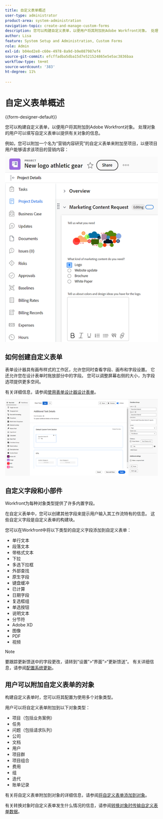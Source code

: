 ```yaml
---
title: 自定义表单概述
user-type: administrator
product-area: system-administration
navigation-topic: create-and-manage-custom-forms
description: 您可以构建自定义表单，以便用户将其附加到Adobe Workfront对象。 处理对象的用户可以填写自定义表单以提供有关对象的信息。
author: Lisa
feature: System Setup and Administration, Custom Forms
role: Admin
exl-id: b04ed2e8-c60e-4978-8a9d-b9e087987ef4
source-git-commit: efcffadba5dba15d7e521524865e5e5ac3836baa
workflow-type: tm+mt
source-wordcount: '383'
ht-degree: 11%

---
```


# 自定义表单概述

<!--Audited: 12/2023-->

{{form-designer-default}}

您可以构建自定义表单，以便用户将其附加到Adobe Workfront对象。 处理对象的用户可以填写自定义表单以提供有关对象的信息。

例如，您可以附加一个名为“营销内容研究”的自定义表单来附加至项目，以便项目用户能够请求该项目的营销内容：

![](assets/see-image-details-page.png)

## 如何创建自定义表单

表单设计器具有画布样式的工作区，允许您同时查看字段、画布和字段设置。 它还允许您在设计表单时拖放部分中的字段。 您可以调整屏幕右侧的大小，为字段选项提供更多空间。

有关详细信息，请参阅[使用表单设计器设计表单](/help/quicksilver/administration-and-setup/customize-workfront/create-manage-custom-forms/form-designer/design-a-form/design-a-form.md)。

![示例表单设计器](assets/form-designer-example.png)

## 自定义字段和小部件

Workfront为每种对象类型提供了许多内置字段。

在自定义表单中，您可以创建其他字段来提示用户输入其工作流特有的信息。 这些自定义字段是自定义表单的构建块。

您可以在Workfront中将以下类型的自定义字段添加到自定义表单：

* 单行文本
* 段落文本
* 带格式文本
* 下拉
* 多选下拉框
* 外部查找
* 原生字段
* 键盘缓冲
* 已计算
* 日期字段
* 复选框组
* 单选按钮
* 说明文本
* 分节符
* Adobe XD
* 图像
* PDF
* 视频

>[!NOTE]
>
>要跟踪更新馈送中的字段更改，请转到“设置”>“界面”>“更新馈送”。 有关详细信息，请参阅[配置系统更新](/help/quicksilver/administration-and-setup/set-up-workfront/system-tracked-update-feeds/configure-system-updates.md)。

## 用户可以附加自定义表单的对象

构建自定义表单时，您可以将其配置为使用多个对象类型。

用户可以将自定义表单附加到以下对象类型：

* 项目（包括业务案例）
* 任务
* 问题（包括请求队列）
* 公司
* 文档
* 用户
* 项目群
* 项目组合
* 费用
* 组
* 迭代
* 账单记录

有关将自定义表单附加到对象的详细信息，请参阅[将自定义表单添加到对象](../../../workfront-basics/work-with-custom-forms/add-a-custom-form-to-an-object.md)。

有关转换对象时自定义表单发生什么情况的信息，请参阅[转换对象时传输自定义表单数据](/help/quicksilver/administration-and-setup/customize-workfront/create-manage-custom-forms/transfer-custom-form-data-larger-item.md)。


